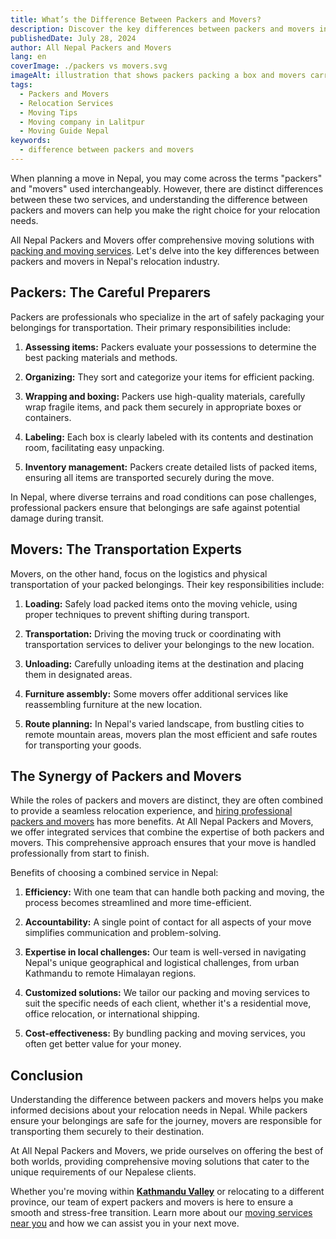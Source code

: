 ```yaml
---
title: What’s the Difference Between Packers and Movers?
description: Discover the key differences between packers and movers in Nepal to choose the right service for a hassle-free, stress-free relocation.
publishedDate: July 28, 2024
author: All Nepal Packers and Movers
lang: en
coverImage: ./packers vs movers.svg
imageAlt: illustration that shows packers packing a box and movers carrys a moving box; showcasing the difference between packers and movers
tags:
  - Packers and Movers
  - Relocation Services
  - Moving Tips
  - Moving company in Lalitpur
  - Moving Guide Nepal
keywords:
  - difference between packers and movers
---
```


<!-- <p class="text-sm text-gray-700 text-center">Photo by <a href="https://unsplash.com/@hiveboxx?utm_content=creditCopyText&utm_medium=referral&utm_source=unsplash" target="blank" rel="nofollow">HiveBoxx</a> on <a href="https://unsplash.com/photos/woman-in-gray-long-sleeve-shirt-and-gray-pants-standing-beside-white-wooden-door-FwdWO5yEo5s?utm_content=creditCopyText&utm_medium=referral&utm_source=unsplash" target="blank" rel="nofollow">Unsplash</a></p> -->

When planning a move in Nepal, you may come across the terms "packers" and "movers" used interchangeably. However, there are distinct differences between these two services, and understanding the difference between packers and movers can help you make the right choice for your relocation needs.

All Nepal Packers and Movers offer comprehensive moving solutions with [packing and moving services](/services). Let's delve into the key differences between packers and movers in Nepal's relocation industry.

## Packers: The Careful Preparers

Packers are professionals who specialize in the art of safely packaging your belongings for transportation. Their primary responsibilities include:

1. **Assessing items:** Packers evaluate your possessions to determine the best packing materials and methods.

2. **Organizing:** They sort and categorize your items for efficient packing.

3. **Wrapping and boxing:** Packers use high-quality materials, carefully wrap fragile items, and pack them securely in appropriate boxes or containers.

4. **Labeling:** Each box is clearly labeled with its contents and destination room, facilitating easy unpacking.

5. **Inventory management:** Packers create detailed lists of packed items, ensuring all items are transported securely during the move.

In Nepal, where diverse terrains and road conditions can pose challenges, professional packers ensure that belongings are safe against potential damage during transit.

## Movers: The Transportation Experts

Movers, on the other hand, focus on the logistics and physical transportation of your packed belongings. Their key responsibilities include:

1. **Loading:** Safely load packed items onto the moving vehicle, using proper techniques to prevent shifting during transport.

2. **Transportation:** Driving the moving truck or coordinating with transportation services to deliver your belongings to the new location.

3. **Unloading:** Carefully unloading items at the destination and placing them in designated areas.

4. **Furniture assembly:** Some movers offer additional services like reassembling furniture at the new location.

5. **Route planning:** In Nepal's varied landscape, from bustling cities to remote mountain areas, movers plan the most efficient and safe routes for transporting your goods.

## The Synergy of Packers and Movers

While the roles of packers and movers are distinct, they are often combined to provide a seamless relocation experience, and [hiring professional packers and movers](/blog/10-reasons-to-hire-professional-packers-and-movers-now/) has more benefits. At All Nepal Packers and Movers, we offer integrated services that combine the expertise of both packers and movers. This comprehensive approach ensures that your move is handled professionally from start to finish.

Benefits of choosing a combined service in Nepal:

1. **Efficiency:** With one team that can handle both packing and moving, the process becomes streamlined and more time-efficient.

2. **Accountability:** A single point of contact for all aspects of your move simplifies communication and problem-solving.

3. **Expertise in local challenges:** Our team is well-versed in navigating Nepal's unique geographical and logistical challenges, from urban Kathmandu to remote Himalayan regions.

4. **Customized solutions:** We tailor our packing and moving services to suit the specific needs of each client, whether it's a residential move, office relocation, or international shipping.

5. **Cost-effectiveness:** By bundling packing and moving services, you often get better value for your money.

## Conclusion

Understanding the difference between packers and movers helps you make informed decisions about your relocation needs in Nepal. While packers ensure your belongings are safe for the journey, movers are responsible for transporting them securely to their destination.

At All Nepal Packers and Movers, we pride ourselves on offering the best of both worlds, providing comprehensive moving solutions that cater to the unique requirements of our Nepalese clients.

Whether you're moving within [**Kathmandu Valley**](https://en.wikipedia.org/wiki/Kathmandu_Valley) or relocating to a different province, our team of expert packers and movers is here to ensure a smooth and stress-free transition. Learn more about our [moving services near you](/services) and how we can assist you in your next move.
